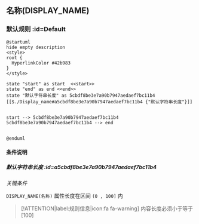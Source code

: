 ## 名称(DISPLAY_NAME) <!-- {docsify-ignore-all} -->

   

### 默认规则 :id=Default

```plantuml
@startuml
hide empty description
<style>
root {
  HyperlinkColor #42b983
}
</style>

state "start" as start  <<start>>
state "end" as end <<end>>
state "默认字符串长度" as 5cbdf8be3e7a90b7947aedaef7bc11b4 [[$./Display_name#a5cbdf8be3e7a90b7947aedaef7bc11b4 {"默认字符串长度"}]]


start --> 5cbdf8be3e7a90b7947aedaef7bc11b4 
5cbdf8be3e7a90b7947aedaef7bc11b4 --> end 


@enduml
```

#### 条件说明

##### 默认字符串长度 :id=a5cbdf8be3e7a90b7947aedaef7bc11b4


*关键条件*


`DISPLAY_NAME(名称)` 属性长度在区间 `(0 , 100]` 内

> [!ATTENTION|label:规则信息|icon:fa fa-warning]
> 内容长度必须小于等于[100]







